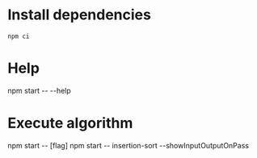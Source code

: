 # Install dependencies

`npm ci`

# Help

npm start -- --help

# Execute algorithm

npm start -- <algorithm-name> [flag]
npm start -- insertion-sort --showInputOutputOnPass

